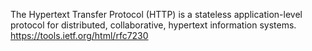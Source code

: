 The Hypertext Transfer Protocol (HTTP) is a stateless application-level protocol for distributed, collaborative, hypertext information systems.
https://tools.ietf.org/html/rfc7230
